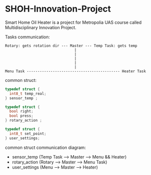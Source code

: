 # SHOH-Innovation-Project
Smart Home Oil Heater is a project for Metropolia UAS course called Multidisciplinary Innovation Project.

Tasks communication:
```
Rotary: gets rotation dir --- Master --- Temp Task: gets temp
                                |
                                |
                                |
                                |
                                |
Menu Task ------------------------------------------- Heater Task
```



common struct:
```c
typedef struct {
  int8_t temp_real;
} sensor_temp ;

typedef struct {
  bool right;
  bool press;
} rotary_action ;

typedef struct {
  int8_t set_point;
} user_settings;
```

common struct communication diagram:

- sensor_temp  (Temp Task --> Master --> Menu && Heater)
- rotary_action (Rotary --> Master --> Menu Task)
- user_settings (Menu --> Master --> Heater)

